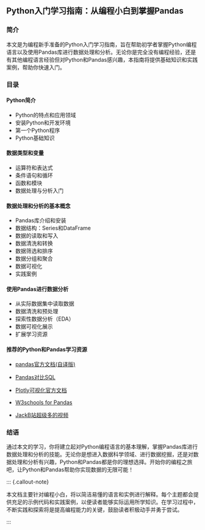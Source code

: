 
## Python入门学习指南：从编程小白到掌握Pandas

### 简介

本文是为编程新手准备的Python入门学习指南，旨在帮助初学者掌握Python编程语言以及使用Pandas库进行数据处理和分析。无论你是完全没有编程经验，还是有其他编程语言经验但对Python和Pandas感兴趣，本指南将提供基础知识和实践案例，帮助你快速入门。

### 目录

#### Python简介

- Python的特点和应用领域
- 安装Python和开发环境
- 第一个Python程序
- Python基础知识

#### 数据类型和变量

- 运算符和表达式
- 条件语句和循环
- 函数和模块
- 数据处理与分析入门

#### 数据处理和分析的基本概念

- Pandas库介绍和安装
- 数据结构：Series和DataFrame
- 数据的读取和写入
- 数据清洗和转换
- 数据筛选和排序
- 数据分组和聚合
- 数据可视化
- 实践案例

#### 使用Pandas进行数据分析

- 从实际数据集中读取数据
- 数据清洗和预处理
- 探索性数据分析（EDA）
- 数据可视化展示
- 扩展学习资源

#### 推荐的Python和Pandas学习资源

- [pandas官方文档(自译版)](https://pypandas.com/)

- [Pandas对比SQL](https://pandas.pydata.org/pandas-docs/stable/getting_started/comparison/comparison_with_sql.html#)

- [Plotly可视化官方文档](https://plotly.com/python/getting-started/)

- [W3schools for Pandas](https://www.w3schools.com/python/pandas/default.asp)

- [JackB站超级多的视频](https://space.bilibili.com/22770928)

### 结语

通过本文的学习，你将建立起对Python编程语言的基本理解，掌握Pandas库进行数据处理和分析的技能。无论你是想进入数据科学领域、进行数据挖掘，还是对数据处理和分析有兴趣，Python和Pandas都是你的理想选择。开始你的编程之旅吧，让Python和Pandas帮助你实现数据的无限可能！

::: {.callout-note}

本文档主要针对编程小白，将以简洁易懂的语言和实例进行解释。每个主题都会提供充足的示例代码和实践案例，以便读者能够实际运用所学知识。在学习过程中，不断实践和探索将是提高编程能力的关键，鼓励读者积极动手并勇于尝试。

:::
